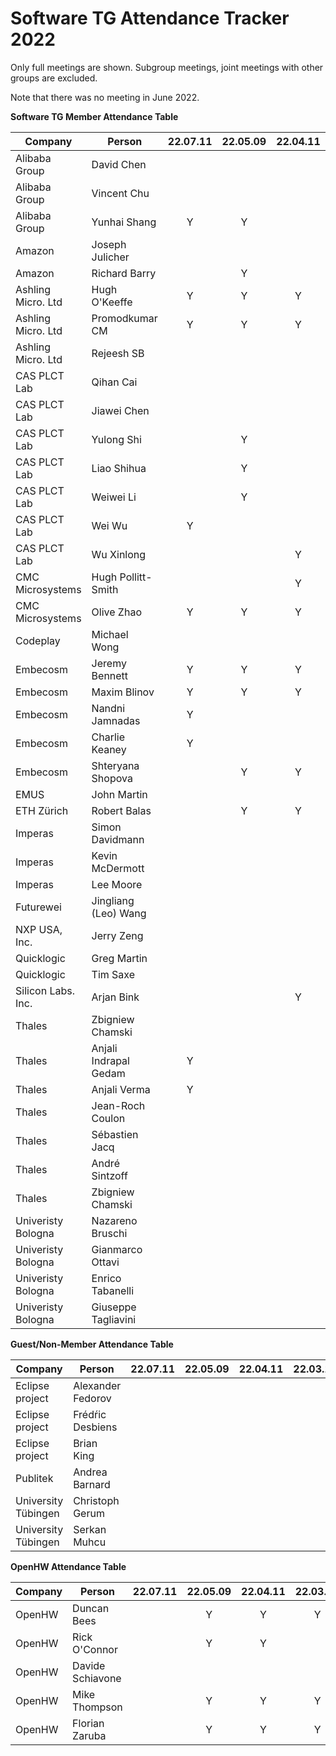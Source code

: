 # Software TG Attendance Tracker 2022

Only full meetings are shown. Subgroup meetings, joint meetings with other
groups are excluded.

Note that there was no meeting in June 2022.

**Software TG Member Attendance Table**

| Company                |  Person               |22.07.11|22.05.09|22.04.11|22.03.14|22.02.14|22.01.10|22.MM.DD|
|------------------------|-----------------------|:------:|:------:|:------:|:------:|:------:|:------:|:------:|
| Alibaba Group          | David Chen            |        |        |        |        |        |        |        |
| Alibaba Group          | Vincent Chu           |        |        |        |        |        |        |        |
| Alibaba Group          | Yunhai Shang          | Y      | Y      |        |        |        |        |        |
| Amazon                 | Joseph Julicher       |        |        |        | Y      |        |        |        |
| Amazon                 | Richard Barry         |        | Y      |        | Y      | Y      | Y      |        |
| Ashling Micro. Ltd     | Hugh O'Keeffe         | Y      | Y      | Y      |        | Y      | Y      |        |
| Ashling Micro. Ltd     | Promodkumar CM        | Y      | Y      | Y      | Y      | Y      |        |        |
| Ashling Micro. Ltd     | Rejeesh SB            |        |        |        | Y      |        |        |        |
| CAS PLCT Lab           | Qihan Cai             |        |        |        |        | Y      |        |        |
| CAS PLCT Lab           | Jiawei Chen           |        |        |        |        |        |        |        |
| CAS PLCT Lab           | Yulong Shi            |        | Y      |        |        |        |        |        |
| CAS PLCT Lab           | Liao Shihua           |        | Y      |        |        |        |        |        |
| CAS PLCT Lab           | Weiwei Li             |        | Y      |        |        |        |        |        |
| CAS PLCT Lab           | Wei Wu                | Y      |        |        |        |        |        |        |
| CAS PLCT Lab           | Wu Xinlong            |        |        | Y      |        |        |        |        |
| CMC Microsystems       | Hugh Pollitt-Smith    |        |        | Y      |        | Y      | Y      |        |
| CMC Microsystems       | Olive Zhao            | Y      | Y      | Y      | Y      | Y      |        |        |
| Codeplay               | Michael Wong          |        |        |        |        |        |        |        |
| Embecosm               | Jeremy Bennett        | Y      | Y      | Y      | Y      | Y      | Y      |        |
| Embecosm               | Maxim Blinov          | Y      | Y      | Y      | Y      | Y      | Y      |        |
| Embecosm               | Nandni Jamnadas       | Y      |        |        |        |        |        |        |
| Embecosm               | Charlie Keaney        | Y      |        |        |        |        |        |        |
| Embecosm               | Shteryana Shopova     |        | Y      | Y      | Y      | Y      | Y      |        |
| EMUS                   | John Martin           |        |        |        |        |        |        |        |
| ETH Zürich             | Robert Balas          |        | Y      | Y      |        |        | Y      |        |
| Imperas                | Simon Davidmann       |        |        |        |        |        |        |        |
| Imperas                | Kevin McDermott       |        |        |        |        |        |        |        |
| Imperas                | Lee Moore             |        |        |        |        |        |        |        |
| Futurewei              | Jingliang (Leo) Wang  |        |        |        |        |        |        |        |
| NXP USA, Inc.          | Jerry Zeng            |        |        |        |        |        |        |        |
| Quicklogic             | Greg Martin           |        |        |        |        |        |        |        |
| Quicklogic             | Tim Saxe              |        |        |        |        |        |        |        |
| Silicon Labs. Inc.     | Arjan Bink            |        |        | Y      |        |        |        |        |
| Thales                 | Zbigniew Chamski      |        |        |        |        |        |        |        |
| Thales                 | Anjali Indrapal Gedam | Y      |        |        |        |        |        |        |
| Thales                 | Anjali Verma          | Y      |        |        |        |        |        |        |
| Thales                 | Jean-Roch Coulon      |        |        |        |        |        |        |        |
| Thales                 | Sébastien Jacq        |        |        |        |        |        |        |        |
| Thales                 | André Sintzoff        |        |        |        |        |        |        |        |
| Thales                 | Zbigniew Chamski      |        |        |        |        |        |        |        |
| Univeristy Bologna     | Nazareno Bruschi      |        |        |        | Y      |        | Y      |        |
| Univeristy Bologna     | Gianmarco Ottavi      |        |        |        |        |        |        |        |
| Univeristy Bologna     | Enrico Tabanelli      |        |        |        | Y      | Y      | Y      |        |
| Univeristy Bologna     | Giuseppe Tagliavini   |        |        |        |        |        |        |        |

**Guest/Non-Member Attendance Table**

| Company                |  Person               |22.07.11|22.05.09|22.04.11|22.03.14|22.02.14|22.01.10|22.MM.DD|
|------------------------|-----------------------|:------:|:------:|:------:|:------:|:------:|:------:|:------:|
| Eclipse project        | Alexander Fedorov     |        |        |        |        | Y      | Y      |        |
| Eclipse project        | Frédŕic Desbiens      |        |        |        |        |        |        |        |
| Eclipse project        | Brian King            |        |        |        |        |        |        |        |
| Publitek               | Andrea Barnard        |        |        |        |        |        |        |        |
| University Tübingen    | Christoph Gerum       |        |        |        |        |        |        |        |
| University Tübingen    | Serkan Muhcu          |        |        |        |        |        |        |        |

**OpenHW Attendance Table**

| Company                |  Person               |22.07.11|22.05.09|22.04.11|22.03.14|22.02.14|22.01.10|22.MM.DD|
|------------------------|-----------------------|:------:|:------:|:------:|:------:|:------:|:------:|:------:|
| OpenHW                 | Duncan Bees           |        | Y      | Y      | Y      | Y      | Y      |        |
| OpenHW                 | Rick O'Connor         |        | Y      | Y      |        | Y      | Y      |        |
| OpenHW                 | Davide Schiavone      |        |        |        |        |        |        |        |
| OpenHW                 | Mike Thompson         |        | Y      | Y      | Y      |        |        |        |
| OpenHW                 | Florian Zaruba        |        | Y      | Y      | Y      | Y      |        |        |
